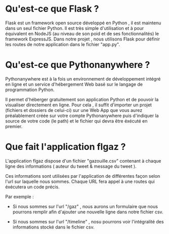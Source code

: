 # Qu'est-ce que Flask ?

Flask est un framework open source développé en Python , il est maintenu dans un seul fichier Python.
Il est très simple d'utilisation et à pour équivalent en NodeJS (au niveau de son poid et de ses fonctionnalités) le framework ExpressJS.
Dans notre projet , nous utilisons Flask pour définir les routes de notre application dans le fichier "app.py".

# Qu'est-ce que Pythonanywhere ?

Pythonanywhere est à la fois un environnement de développement intégré en ligne et un service d'hébergement Web basé sur le langage de programmation Python.

Il permet d'héberger gratuitement son application Python et de pouvoir la visualiser directement en ligne. Pour cela , il suffit d'importer un projet (fichiers et dossiers de celui-ci) sur une Web App que vous aurez préalablement créée sur votre compte Pythonanywhere puis d'indiquer la source de votre code (le path) et le fichier qui devra être éxécuté en premier. 

# Que fait l'application flgaz ?

L'application flgaz dispose d'un fichier "gazouille.csv" contenant à chaque ligne des informations ( auteur du tweet & message du tweet ).

Ces informations sont utilisées par l'application de différentes façon selon l'url sur laquelle nous sommes. Chaque URL fera appel à une routes qui éxécutera un code précis. 

Par exemple :

- Si nous sommes sur l'url "/gaz" , nous aurons un formulaire que nous pourrons remplir afin d'ajouter une nouvelle ligne dans notre fichier csv.

- Si nous sommes sur l'url "/timeline" , nosu pourrons voir l'intégralité des informations stocké dans le fichier csv. 

